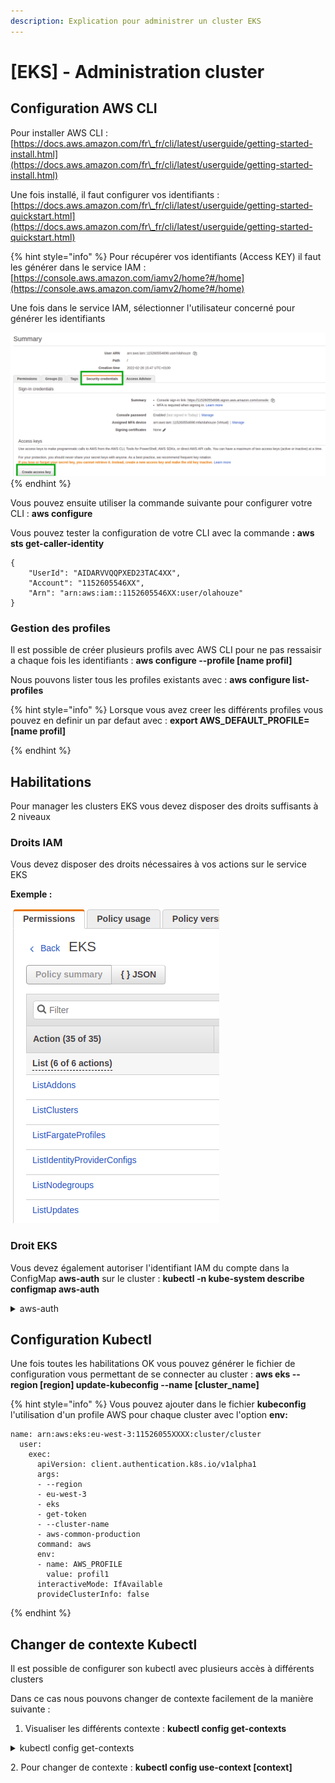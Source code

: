 ```yaml
---
description: Explication pour administrer un cluster EKS
---
```


# \[EKS] - Administration cluster

## Configuration AWS CLI

Pour installer AWS CLI : [https://docs.aws.amazon.com/fr\_fr/cli/latest/userguide/getting-started-install.html](https://docs.aws.amazon.com/fr\_fr/cli/latest/userguide/getting-started-install.html)

Une fois installé, il faut configurer vos identifiants : [https://docs.aws.amazon.com/fr\_fr/cli/latest/userguide/getting-started-quickstart.html](https://docs.aws.amazon.com/fr\_fr/cli/latest/userguide/getting-started-quickstart.html)

{% hint style="info" %}
Pour récupérer vos identifiants (Access KEY) il faut les générer dans le service IAM : [https://console.aws.amazon.com/iamv2/home?#/home](https://console.aws.amazon.com/iamv2/home?#/home)

Une fois dans le service IAM, sélectionner l'utilisateur concerné pour générer les identifiants

<img src="../.gitbook/assets/image.png" alt="" data-size="original">
{% endhint %}

Vous pouvez ensuite utiliser la commande suivante pour configurer votre CLI : **aws configure**

Vous pouvez tester la configuration de votre CLI avec la commande **: aws sts get-caller-identity**

```
{
    "UserId": "AIDARVVQQPXED23TAC4XX",
    "Account": "1152605546XX",
    "Arn": "arn:aws:iam::1152605546XX:user/olahouze"
}

```

### Gestion des profiles

Il est possible de créer plusieurs profils avec AWS CLI pour ne pas ressaisir a chaque fois les identifiants : **aws configure --profile \[name profil]**

Nous pouvons lister tous les profiles existants avec : **aws configure list-profiles**

{% hint style="info" %}
Lorsque vous avez creer les différents profiles vous pouvez en definir un par defaut avec : **export AWS\_DEFAULT\_PROFILE=\[name profil]**


{% endhint %}

## Habilitations

Pour manager les clusters EKS vous devez disposer des droits suffisants à 2 niveaux

### Droits IAM

Vous devez disposer des droits nécessaires à vos actions sur le service EKS

**Exemple :**&#x20;

![](<../.gitbook/assets/image (2) (1) (1).png>)

### Droit EKS

Vous devez également autoriser l'identifiant IAM du compte dans la ConfigMap **aws-auth** sur le cluster : **kubectl -n kube-system describe configmap aws-auth**

<details>

<summary>aws-auth</summary>

```
Name:         aws-auth
Namespace:    kube-system
Labels:       <none>
Annotations:  <none>

Data
====
mapAccounts:
----
[]

mapRoles:
----
- groups:
  - system:bootstrappers
  - system:nodes
  rolearn: arn:aws:iam::115260554xxx:role/aws-common-validation20201019084311502700000009
  username: system:node:{{EC2PrivateDNSName}}
- groups:
  - system:bootstrappers
  - system:nodes
  rolearn: arn:aws:iam::115260554xxx:role/aws-common-development20200714211143937300000005
  username: system:node:{{EC2PrivateDNSName}}

mapUsers:
----
- "groups":
  - "system:masters"
  "userarn": "arn:aws:iam::115260554xxx:user/ci-yyyy"
  "username": "ci-yyyy"
- "groups":
  - "system:masters"
  "userarn": "arn:aws:iam::115260554xxx:user/api-eks"
  "username": "api-eks"
- "groups":
  - "system:masters"
  "userarn": "arn:aws:iam::115260554xxx:user/toto"
  "username": "toto"

```

</details>

## Configuration Kubectl

Une fois toutes les habilitations OK vous pouvez générer le fichier de configuration vous permettant de se connecter au cluster : **aws eks --region \[region] update-kubeconfig --name \[cluster\_name]**

{% hint style="info" %}
Vous pouvez ajouter dans le fichier **kubeconfig** l'utilisation d'un profile AWS pour chaque cluster avec l'option **env:**

```
name: arn:aws:eks:eu-west-3:11526055XXXX:cluster/cluster
  user:
    exec:
      apiVersion: client.authentication.k8s.io/v1alpha1
      args:
      - --region
      - eu-west-3
      - eks
      - get-token
      - --cluster-name
      - aws-common-production
      command: aws
      env:
      - name: AWS_PROFILE
        value: profil1
      interactiveMode: IfAvailable
      provideClusterInfo: false
```
{% endhint %}

## **Changer de contexte Kubectl**&#x20;

Il est possible de configurer son kubectl avec plusieurs accès à différents clusters

Dans ce cas nous pouvons changer de contexte facilement de la manière suivante :&#x20;

1. Visualiser les différents contexte : **kubectl config get-contexts**

<details>

<summary>kubectl config get-contexts</summary>

```
CURRENT   NAME                                                                CLUSTER                                                             AUTHINFO                                                            NAMESPACE
*         arn:aws:eks:eu-west-3:115260554xxx:cluster/aws-common-development   arn:aws:eks:eu-west-3:115260554xxx:cluster/aws-common-development   arn:aws:eks:eu-west-3:115260554xxx:cluster/aws-common-development   
          arn:aws:eks:eu-west-3:115260554xxx:cluster/aws-common-validation    arn:aws:eks:eu-west-3:115260554xxx:cluster/aws-common-validation    arn:aws:eks:eu-west-3:115260554xxx:cluster/aws-common-validation
```

</details>

2\. Pour changer de contexte : **kubectl config use-context \[context]**
